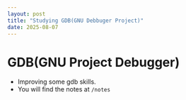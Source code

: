 ```yaml
---
layout: post
title: "Studying GDB(GNU Debbuger Project)"
date: 2025-08-07
---
```


# GDB(GNU Project Debugger)
- Improving some gdb skills.
- You will find the notes at `/notes`